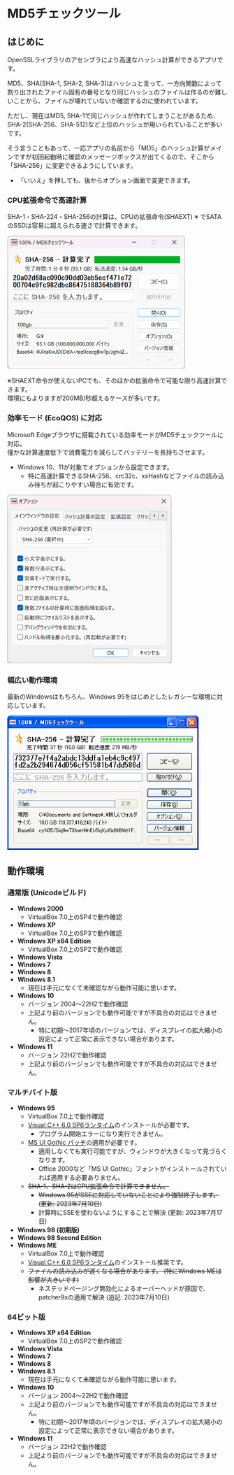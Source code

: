 <h1>MD5チェックツール</h1>
<h2>はじめに</h2>
<p>OpenSSLライブラリのアセンブラにより高速なハッシュ計算ができるアプリです。</p>
<p>MD5、SHA(SHA-1, SHA-2, SHA-3)はハッシュと言って、一方向関数によって割り出されたファイル固有の番号となり同じハッシュのファイルは作るのが難しいことから、ファイルが壊れていないか確認するのに使われています。</p>
<p>ただし、現在はMD5, SHA-1で同じハッシュが作れてしまうことがあるため、SHA-2(SHA-256、SHA-512)など上位のハッシュが用いられていることが多いです。</p>
<p>そう言うこともあって、一応アプリの名前から「MD5」のハッシュ計算がメインですが初回起動時に確認のメッセージボックスが出てくるので、そこから「SHA-256」に変更できるようにしています。</p>
<ul>
  <li>「いいえ」を押しても、後からオプション画面で変更できます。
</ul>
<h3>CPU拡張命令で高速計算</h3>
<p>SHA-1・SHA-224・SHA-256の計算は、CPUの拡張命令(SHAEXT) ※ でSATAのSSDは容易に超えられる速さで計算できます。</p>
<p><img src="img/md5checktool_sha-256_image1.png" width="407" height="304" border="0" alt="[ ]"></p>
<p>※SHAEXT命令が使えないPCでも、そのほかの拡張命令で可能な限り高速計算できます。<br>
環境にもよりますが200MB/秒超えるケースが多いです。</p>
<h3>効率モード (EcoQOS) に対応</h3>
<p>Microsoft Edgeブラウザに搭載されている効率モードがMD5チェックツールに対応。<br>
僅かな計算速度低下で消費電力を減らしてバッテリーを長持ちさせます。</p>
<ul>
  <li>Windows 10、11が対象でオプションから設定できます。
  <ul>
    <li>特に高速計算できるSHA-256、crc32c、xxHashなどファイルの読み込み待ちが起こりやすい場合に有効です。
  </ul>
</ul>
<p><img src="img/md5checktool_ecoqos_image1.png" width="376" height="385" border="0" alt="[ ]"></p>
<h3>幅広い動作環境</h3>
<p>最新のWindowsはもちろん、Windows 95をはじめとしたレガシーな環境に対応しています。</p>
<p><img src="img/md5checktool_xp_image2.png" width="438" height="307" border="0" alt="[ ]"></p>
<h2>動作環境</h2>
<h3>通常版 (Unicodeビルド)</h3>
<ul>
  <li><strong>Windows 2000</strong>
  <ul>
    <li>VirtualBox 7.0上のSP4で動作確認
  </ul>
  <li><strong>Windows XP</strong>
  <ul>
    <li>VirtualBox 7.0上のSP3で動作確認
  </ul>
  <li><strong>Windows XP x64 Edition</strong>
  <ul>
    <li>VirtualBox 7.0上のSP2で動作確認
  </ul>
  <li><strong>Windows Vista</strong>
  <li><strong>Windows 7</strong>
  <li><strong>Windows 8</strong>
  <li><strong>Windows 8.1</strong>
  <ul>
    <li class="warning">現在は手元になくて未確認ながら動作可能に思います。
  </ul>
  <li><strong>Windows 10</strong>
  <ul>
    <li>バージョン 2004～22H2で動作確認
    <li class="warning">上記より前のバージョンでも動作可能ですが不具合の対応はできません。
    <ul>
      <li class="warning">特に初期～2017年頃のバージョンでは、ディスプレイの拡大縮小の設定によって正常に表示できない場合があります。
    </ul>
  </ul>
  <li><strong>Windows 11</strong>
  <ul>
    <li>バージョン 22H2で動作確認
    <li class="warning">上記より前のバージョンでも動作可能ですが不具合の対応はできません。
  </ul>
</ul>
<h3>マルチバイト版</h3>
<ul>
  <li><a name="ENV-WIN95" id="ENV-WIN95"><strong>Windows 95</strong></a>
  <ul>
    <li>VirtualBox 7.0上で動作確認
    <li><a href="runtime/ReadMe.md#VC6RUNTIME">Visual C++ 6.0 SP6ランタイム</a>のインストールが必要です。
    <ul>
      <li class="information">プログラム開始エラーになり実行できません。
    </ul>
    <li><a href="runtime/ReadMe.md#MSGOTUPD">MS UI Gothic パッチ</a>の適用が必要です。
    <ul>
      <li class="information">適用しなくても実行可能ですが、ウィンドウが大きくなって見づらくなります。
      <li class="information">Office 2000など「MS UI Gothic」フォントがインストールされていれば適用する必要ありません。
    </ul>
    <li class="warning"><s>SHA-1、SHA-2はCPU拡張命令で計算できません。</s>
    <ul>
      <li class="warning"><s>Windows 95がSSEに対応していないことにより強制終了します。 (更新: 2023年7月10日)</s>
      <li class="information">計算時にSSEを使わないようにすることで解決 (更新: 2023年7月17日)
    </ul>
  </ul>
  <li><strong>Windows 98 (初期版)</strong>
  <li><strong>Windows 98 Second Edition</strong>
  <li><strong>Windows ME</strong>
  <ul>
    <li>VirtualBox 7.0上で動作確認
    <li><a href="runtime/ReadMe.me#VC6RUNTIME">Visual C++ 6.0 SP6ランタイム</a>のインストール推奨です。
    <li class="warning"><s>ファイルの読み込みが遅くなる場合があります。 (特にWindows MEは影響が大きいです)</s>
    <ul>
      <li class="information">ネステッドページング無効化によるオーバーヘッドが原因で、patcher9xの適用で解決 (追記: 2023年7月10日)
    </ul>
  </ul>
</ul>
<h3>64ビット版</h3>
<ul>
  <li><strong>Windows XP x64 Edition</strong>
  <ul>
    <li>VirtualBox 7.0上のSP2で動作確認
  </ul>
  <li><strong>Windows Vista</strong>
  <li><strong>Windows 7</strong>
  <li><strong>Windows 8</strong>
  <li><strong>Windows 8.1</strong>
  <ul>
    <li class="warning">現在は手元になくて未確認ながら動作可能に思います。
  </ul>
  <li><strong>Windows 10</strong>
  <ul>
    <li>バージョン 2004～22H2で動作確認
    <li class="warning">上記より前のバージョンでも動作可能ですが不具合の対応はできません。
    <ul>
      <li>特に初期～2017年頃のバージョンでは、ディスプレイの拡大縮小の設定によって正常に表示できない場合があります。
    </ul>
  </ul>
  <li><strong>Windows 11</strong>
  <ul>
    <li>バージョン 22H2で動作確認
    <li class="warning">上記より前のバージョンでも動作可能ですが不具合の対応はできません。
  </ul>
</ul>
